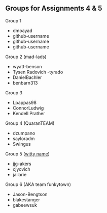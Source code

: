 ## Groups for Assignments 4 & 5

Group 1
- dmoayad
- github-username
- github-username
- github-username

Group 2 (mad-lads)
- wyatt-benson
- Tysen Radovich -tyrado
- DanielBachler
- benbarn313

Group 3
- Lpappas98
- ConnorLudwig
- Kendell Prather

Group 4 (QuaranTEAM)
- dzumpano
- sayloradm
- Swingus

Group 5 ([witty name](./services/witty-name))
- jjg-akers
- cjyovich
- jailarie

Group 6 (AKA team funkytown)
- Jason-Bengtson
- blakestanger
- gabeewsuk
